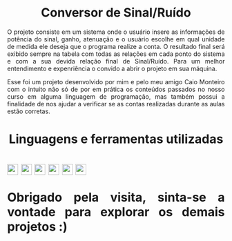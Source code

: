 <h1 align="center">Conversor de Sinal/Ruído</h1>

<p align="justify">
  O projeto consiste em um sistema onde o usuário insere as informações de potência do sinal, ganho, atenuação
  e o usuário escolhe em qual unidade de medida ele deseja que o programa realize a conta. O resultado final será exibido
  sempre na tabela com todas as relações em cada ponto do sistema e com a sua devida relação final de Sinal/Ruído. Para
  um melhor entendimento e expenriência o convido a abrir o projeto em sua máquina. 
</p>

<p align="justify">
  Esse foi um projeto desenvolvido por mim e pelo meu amigo Caio Monteiro com o intuito não só de por em prática os conteúdos passados no nosso
  curso em alguma linguagem de programação, mas também possui a finalidade de nos ajudar a verificar se as contas realizadas durante as aulas estão corretas.
</p>

<h1 align="center"> Linguagens e ferramentas utilizadas<h1>
<img src="https://img.shields.io/badge/HTML5-E34F26?logo=html5&logoColor=282C34" alt="HTML5 logo" title="HTML5" height="25" />
<img src="https://img.shields.io/badge/CSS3-1572B6?logo=css3&logoColor=282C34" alt="CSS3 logo" title="CSS3" height="25" />
<img src="https://img.shields.io/badge/JavaScript-F7DF1E?logo=javascript&logoColor=282C34" alt="JavaScript logo" title="JavaScript" height="25" />
<img src="https://img.shields.io/badge/VS%20Code-007ACC?logo=visual-studio-code&logoColor=282C34" alt="Visual Studio Code logo" title="Visual Studio Code" height="25" />
<img src="https://img.shields.io/badge/Git-F05033?logo=git&logoColor=white" alt="Git logo" title="Git" height="25" />
<img src="https://img.shields.io/badge/GitHub-181717?logo=github&logoColor=white" alt="GitHub logo" title="GitHub" height="25" />

<p align="justify">
  Obrigado pela visita, sinta-se a vontade para explorar os demais projetos :)
</p>
